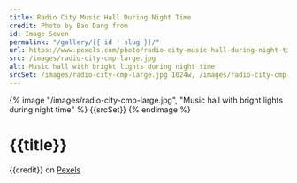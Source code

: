 ```yaml
---
title: Radio City Music Hall During Night Time
credit: Photo by Bao Dang from
id: Image Seven
permalink: "/gallery/{{ id | slug }}/"
url: https://www.pexels.com/photo/radio-city-music-hall-during-night-time-3700369/
src: /images/radio-city-cmp-large.jpg
alt: Music hall with bright lights during night time
srcSet: /images/radio-city-cmp-large.jpg 1024w, /images/radio-city-cmp-med.jpg 640w, /images/radio-city-cmp-small.jpg 320w
---
```


{% image "/images/radio-city-cmp-large.jpg", "Music hall with bright lights during night time" %}
{{srcSet}}
{% endimage %}

# {{title}}

{{credit}} on [Pexels]({{url}})